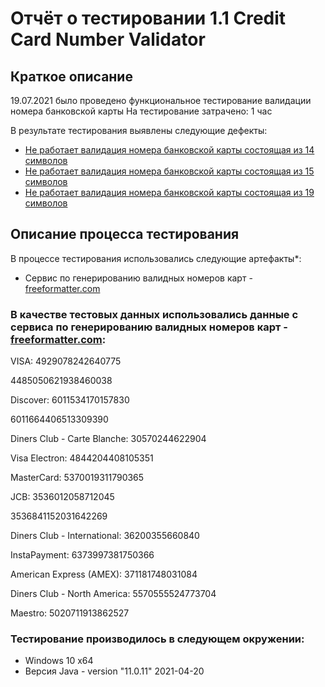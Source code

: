 # Отчёт о тестировании 1.1 Credit Card Number Validator

## Краткое описание

19.07.2021 было проведено функциональное тестирование валидации номера банковской карты 
На тестирование затрачено: 1 час

В результате тестирования выявлены следующие дефекты:
* [Не работает валидация номера банковской карты состоящая из 14 символов](https://github.com/lizadegt/JAVA-1.1-Credit-Card-Number-Validator/issues/1#issue-947765712)
* [Не работает валидация номера банковской карты состоящая из 15 символов](https://github.com/lizadegt/JAVA-1.1-Credit-Card-Number-Validator/issues/2#issue-947767569)
* [Не работает валидация номера банковской карты состоящая из 19 символов](https://github.com/lizadegt/JAVA-1.1-Credit-Card-Number-Validator/issues/3#issue-947769354)

## Описание процесса тестирования

В процессе тестирования использовались следующие артефакты*:
* Сервис по генерированию валидных номеров карт - [freeformatter.com](https://www.freeformatter.com/)


### В качестве тестовых данных использовались данные с сервиса по генерированию валидных номеров карт - [freeformatter.com](https://www.freeformatter.com/):

VISA:
4929078242640775

4485050621938460038 


Discover:
6011534170157830

6011664406513309390 


Diners Club - Carte Blanche:
30570244622904 


Visa Electron:
4844204408105351


MasterCard:
5370019311790365


JCB:
3536012058712045

3536841152031642269 


Diners Club - International:
36200355660840 


InstaPayment:
6373997381750366

American Express (AMEX):
371181748031084 

Diners Club - North America:
5570555524773704

Maestro:
5020711913862527

### Тестирование производилось в следующем окружении:
* Windows 10 x64
* Версия Java - version "11.0.11" 2021-04-20
